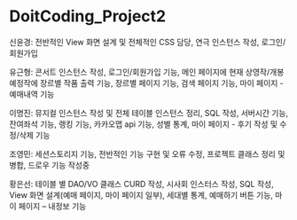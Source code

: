 # DoitCoding_Project2

신윤경: 전반적인 View 화면 설계 및 전체적인 CSS 담당, 연극 인스턴스 작성, 로그인/회원가입

유근형: 콘서트 인스턴스 작성, 로그인/회원가입 기능, 메인 페이지에 현재 상영작/개봉예정작에 장르별 작품 출력 기능,
 장르별 페이지 기능, 검색 페이지 기능, 마이 페이지 - 예매내역 기능
 
이명진: 뮤지컬 인스턴스 작성 및 전체 테이블 인스턴스 정리, SQL 작성, 서버시간 기능, 잔여좌석 기능, 랭킹 기능, 카카오맵 api 기능,
 성별 통계, 마이 페이지 - 후기 작성 및 수정/삭제 기능
 
조영민: 세션스토리지 기능, 전반적인 기능 구현 및 오류 수정, 프로젝트 클래스 정리 및 병합, 드로우 기능 작성중

황은선: 테이블 별 DAO/VO 클래스 CURD 작성, 시사회 인스터스 작성, SQL 작성, View 화면 설계(예매 페이지, 마이 페이지 일부),
 세대별 통계, 예매하기 버튼 기능, 마이 페이지 – 내정보 기능
